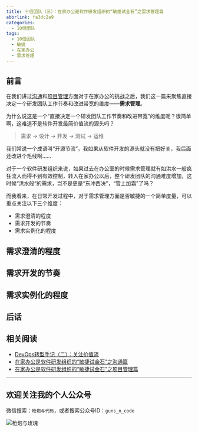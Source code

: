 ```yaml
---
title: 十倍团队（三）：在家办公是软件研发组织的“敏捷试金石”之需求管理篇
abbrlink: fa3dc2a9
categories:
  - 10倍团队
tags:
  - 10倍团队
  - 敏捷
  - 在家办公
  - 需求管理
---
```


## 前言

在我们讲过[沟通](https://huhao.dev/posts/4f3996e/)和[项目管理](https://huhao.dev/posts/4f3996e/)方面对于在家办公的挑战之后，我们这一篇来聚焦直接决定一个研发团队工作节奏和改进带宽的维度——**需求管理**。

为什么说这是一个“直接决定一个研发团队工作节奏和改进带宽”的维度呢？很简单啊，这难道不是软件开发最简价值流的源头吗？

> 需求 → 设计 → 开发 → 测试 → 运维

我们常说一个成语叫“开源节流”，我如果从软件开发的源头就没有把好关，我后面还改进个毛线啊……

对于一个软件研发组织来说，如果过去在办公室的时候需求管理就有如洪水一般疯狂流入而得不到有效控制，转入在家办公以后，整个研发团队的沟通难度增加，这时候“洪水般”的需求，岂不是更是“东冲西决”，“雪上加霜”了吗？

而我看来，在日常开发过程中，对于需求管理方面是否敏捷的一个简单度量，可以重点关注以下三个维度：

- 需求澄清的程度
- 需求开发的节奏
- 需求实例化的程度

<!-- more -->

## 需求澄清的程度

## 需求开发的节奏

## 需求实例化的程度

## 后话

## 相关阅读

- [DevOps转型手记（二）：关注价值流](https://huhao.dev/posts/bbbc99b/)
- [在家办公是软件研发组织的“敏捷试金石”之沟通篇](https://huhao.dev/posts/e2efaab2/)
- [在家办公是软件研发组织的“敏捷试金石”之项目管理篇](https://huhao.dev/posts/4f3996e/)

---

## 欢迎关注我的个人公众号

微信搜索：`枪炮与代码`，或者搜索公众号ID：`guns_n_code`

![枪炮与玫瑰](https://huhao-dev.oss-cn-beijing.aliyuncs.com/2020-01-20-wechat.png)